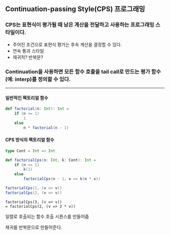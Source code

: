 ## Continuation-passing Style(CPS) 프로그래밍
### CPS는 표현식이 평가될 때 남은 계산을 전달하고 사용하는 프로그래밍 스타일이다.
- 주어진 조건으로 표현식 평가는 후속 계산을 결정할 수 있다.
- 연속 통과 스타일
- 재귀적? 반복문?

### Continuation을 사용하면 모든 함수 호출을 tail call로 만드는 평가 함수(예: interp)를 정의할 수 있다.
---
#### 일반적인 팩토리얼 함수
```scala
def factorial(n: Int): Int = 
	if (n <= 1) 
		1 
	else 
		n * factorial(n - 1)
```

#### CPS 방식의 팩토리얼 함수
```scala
type Cont = Int => Int

def factorialCps(n: Int, k: Cont): Int = 
	if (n <= 1) 
		k(1) 
	else 
		factorialCps(n - 1, x => k(n * x))

factorialCps(1, (v => v))
factorialCps(2, (v => v))
```

```
factorialCps(3, (v => v))
= factorialCps(2, (v => 2 * v))

```

일렬로 호출되는 함수 호출 시퀀스를 만들어줌

재귀를 반복문으로 만들어준다.